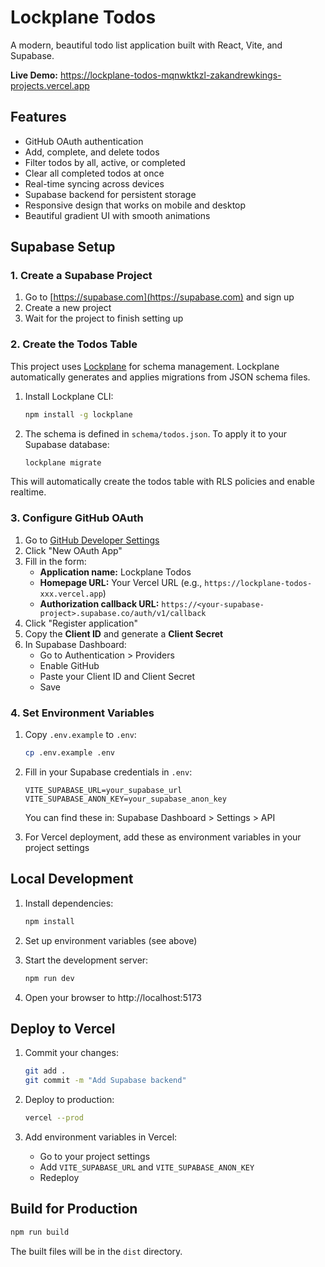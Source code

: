 # Lockplane Todos

A modern, beautiful todo list application built with React, Vite, and Supabase.

**Live Demo:** https://lockplane-todos-mqnwktkzl-zakandrewkings-projects.vercel.app

## Features

- GitHub OAuth authentication
- Add, complete, and delete todos
- Filter todos by all, active, or completed
- Clear all completed todos at once
- Real-time syncing across devices
- Supabase backend for persistent storage
- Responsive design that works on mobile and desktop
- Beautiful gradient UI with smooth animations

## Supabase Setup

### 1. Create a Supabase Project

1. Go to [https://supabase.com](https://supabase.com) and sign up
2. Create a new project
3. Wait for the project to finish setting up

### 2. Create the Todos Table

This project uses [Lockplane](https://lockplane.com) for schema management. Lockplane automatically generates and applies migrations from JSON schema files.

1. Install Lockplane CLI:
   ```bash
   npm install -g lockplane
   ```

2. The schema is defined in `schema/todos.json`. To apply it to your Supabase database:
   ```bash
   lockplane migrate
   ```

This will automatically create the todos table with RLS policies and enable realtime.

### 3. Configure GitHub OAuth

1. Go to [GitHub Developer Settings](https://github.com/settings/developers)
2. Click "New OAuth App"
3. Fill in the form:
   - **Application name:** Lockplane Todos
   - **Homepage URL:** Your Vercel URL (e.g., `https://lockplane-todos-xxx.vercel.app`)
   - **Authorization callback URL:** `https://<your-supabase-project>.supabase.co/auth/v1/callback`
4. Click "Register application"
5. Copy the **Client ID** and generate a **Client Secret**
6. In Supabase Dashboard:
   - Go to Authentication > Providers
   - Enable GitHub
   - Paste your Client ID and Client Secret
   - Save

### 4. Set Environment Variables

1. Copy `.env.example` to `.env`:
   ```bash
   cp .env.example .env
   ```

2. Fill in your Supabase credentials in `.env`:
   ```
   VITE_SUPABASE_URL=your_supabase_url
   VITE_SUPABASE_ANON_KEY=your_supabase_anon_key
   ```

   You can find these in: Supabase Dashboard > Settings > API

3. For Vercel deployment, add these as environment variables in your project settings

## Local Development

1. Install dependencies:
   ```bash
   npm install
   ```

2. Set up environment variables (see above)

3. Start the development server:
   ```bash
   npm run dev
   ```

4. Open your browser to http://localhost:5173

## Deploy to Vercel

1. Commit your changes:
   ```bash
   git add .
   git commit -m "Add Supabase backend"
   ```

2. Deploy to production:
   ```bash
   vercel --prod
   ```

3. Add environment variables in Vercel:
   - Go to your project settings
   - Add `VITE_SUPABASE_URL` and `VITE_SUPABASE_ANON_KEY`
   - Redeploy

## Build for Production

```bash
npm run build
```

The built files will be in the `dist` directory.
